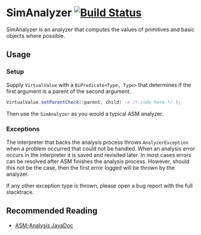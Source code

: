 # SimAnalyzer [![Build Status](https://cloud.drone.io/api/badges/Col-E/SimAnalyzer/status.svg)](https://cloud.drone.io/Col-E/SimAnalyzer)

SimAnalyzer is an analyzer that computes the values of primitives and basic objects where possible. 

## Usage

### Setup 

Supply `VirtualValue` with a `BiPredicate<Type, Type>` that determines if the first argument is a parent of the second argument. 
```java
VirtualValue.setParentCheck((parent, child) -> /* code here */ );
```
Then use the `SimAnalyzer` as you would a typical ASM analyzer. 

### Exceptions

The interpreter that backs the analysis process throws `AnalyzerException` when a problem occurred that could not be handled. 
When an analysis error occurs in the interpreter it is saved and revisited later.
In most cases errors can be resolved after ASM finishes the analysis process. 
However, should this not be the case, then the first error logged will be thrown by the analyzer.

If any other exception type is thrown, please open a bug report with the full stacktrace.

## Recommended Reading

* [ASM-Analysis JavaDoc](https://www.javadoc.io/doc/org.ow2.asm/asm-analysis/latest/index.html)